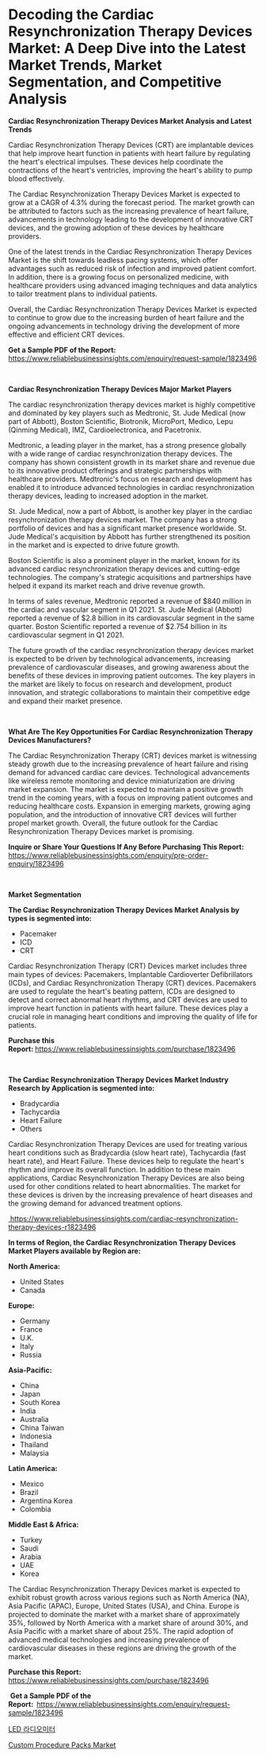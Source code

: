 <p><h1>Decoding the Cardiac Resynchronization Therapy Devices Market: A Deep Dive into the Latest Market Trends, Market Segmentation, and Competitive Analysis</h1></p><p><strong>Cardiac Resynchronization Therapy Devices Market Analysis and Latest Trends</strong></p>
<p><p>Cardiac Resynchronization Therapy Devices (CRT) are implantable devices that help improve heart function in patients with heart failure by regulating the heart's electrical impulses. These devices help coordinate the contractions of the heart's ventricles, improving the heart's ability to pump blood effectively.</p><p>The Cardiac Resynchronization Therapy Devices Market is expected to grow at a CAGR of 4.3% during the forecast period. The market growth can be attributed to factors such as the increasing prevalence of heart failure, advancements in technology leading to the development of innovative CRT devices, and the growing adoption of these devices by healthcare providers.</p><p>One of the latest trends in the Cardiac Resynchronization Therapy Devices Market is the shift towards leadless pacing systems, which offer advantages such as reduced risk of infection and improved patient comfort. In addition, there is a growing focus on personalized medicine, with healthcare providers using advanced imaging techniques and data analytics to tailor treatment plans to individual patients.</p><p>Overall, the Cardiac Resynchronization Therapy Devices Market is expected to continue to grow due to the increasing burden of heart failure and the ongoing advancements in technology driving the development of more effective and efficient CRT devices.</p></p>
<p><strong>Get a Sample PDF of the Report:&nbsp;</strong> <a href="https://www.reliablebusinessinsights.com/enquiry/request-sample/1823496">https://www.reliablebusinessinsights.com/enquiry/request-sample/1823496</a></p>
<p>&nbsp;</p>
<p><strong>Cardiac Resynchronization Therapy Devices Major Market Players</strong></p>
<p><p>The cardiac resynchronization therapy devices market is highly competitive and dominated by key players such as Medtronic, St. Jude Medical (now part of Abbott), Boston Scientific, Biotronik, MicroPort, Medico, Lepu (Qinming Medical), IMZ, Cardioelectronica, and Pacetronix.</p><p>Medtronic, a leading player in the market, has a strong presence globally with a wide range of cardiac resynchronization therapy devices. The company has shown consistent growth in its market share and revenue due to its innovative product offerings and strategic partnerships with healthcare providers. Medtronic's focus on research and development has enabled it to introduce advanced technologies in cardiac resynchronization therapy devices, leading to increased adoption in the market.</p><p>St. Jude Medical, now a part of Abbott, is another key player in the cardiac resynchronization therapy devices market. The company has a strong portfolio of devices and has a significant market presence worldwide. St. Jude Medical's acquisition by Abbott has further strengthened its position in the market and is expected to drive future growth.</p><p>Boston Scientific is also a prominent player in the market, known for its advanced cardiac resynchronization therapy devices and cutting-edge technologies. The company's strategic acquisitions and partnerships have helped it expand its market reach and drive revenue growth.</p><p>In terms of sales revenue, Medtronic reported a revenue of $840 million in the cardiac and vascular segment in Q1 2021. St. Jude Medical (Abbott) reported a revenue of $2.8 billion in its cardiovascular segment in the same quarter. Boston Scientific reported a revenue of $2.754 billion in its cardiovascular segment in Q1 2021.</p><p>The future growth of the cardiac resynchronization therapy devices market is expected to be driven by technological advancements, increasing prevalence of cardiovascular diseases, and growing awareness about the benefits of these devices in improving patient outcomes. The key players in the market are likely to focus on research and development, product innovation, and strategic collaborations to maintain their competitive edge and expand their market presence.</p></p>
<p>&nbsp;</p>
<p><strong>What Are The Key Opportunities For Cardiac Resynchronization Therapy Devices Manufacturers?</strong></p>
<p><p>The Cardiac Resynchronization Therapy (CRT) devices market is witnessing steady growth due to the increasing prevalence of heart failure and rising demand for advanced cardiac care devices. Technological advancements like wireless remote monitoring and device miniaturization are driving market expansion. The market is expected to maintain a positive growth trend in the coming years, with a focus on improving patient outcomes and reducing healthcare costs. Expansion in emerging markets, growing aging population, and the introduction of innovative CRT devices will further propel market growth. Overall, the future outlook for the Cardiac Resynchronization Therapy Devices market is promising.</p></p>
<p><strong>Inquire or Share Your Questions If Any Before Purchasing This Report:</strong> <a href="https://www.reliablebusinessinsights.com/enquiry/pre-order-enquiry/1823496">https://www.reliablebusinessinsights.com/enquiry/pre-order-enquiry/1823496</a></p>
<p>&nbsp;</p>
<p><strong>Market Segmentation</strong></p>
<p><strong>The Cardiac Resynchronization Therapy Devices Market Analysis by types is segmented into:</strong></p>
<p><ul><li>Pacemaker</li><li>ICD</li><li>CRT</li></ul></p>
<p><p>Cardiac Resynchronization Therapy (CRT) Devices market includes three main types of devices: Pacemakers, Implantable Cardioverter Defibrillators (ICDs), and Cardiac Resynchronization Therapy (CRT) devices. Pacemakers are used to regulate the heart's beating pattern, ICDs are designed to detect and correct abnormal heart rhythms, and CRT devices are used to improve heart function in patients with heart failure. These devices play a crucial role in managing heart conditions and improving the quality of life for patients.</p></p>
<p><strong>Purchase this Report:&nbsp;</strong><a href="https://www.reliablebusinessinsights.com/purchase/1823496">https://www.reliablebusinessinsights.com/purchase/1823496</a></p>
<p>&nbsp;</p>
<p><strong>The Cardiac Resynchronization Therapy Devices Market Industry Research by Application is segmented into:</strong></p>
<p><ul><li>Bradycardia</li><li>Tachycardia</li><li>Heart Failure</li><li>Others</li></ul></p>
<p><p>Cardiac Resynchronization Therapy Devices are used for treating various heart conditions such as Bradycardia (slow heart rate), Tachycardia (fast heart rate), and Heart Failure. These devices help to regulate the heart's rhythm and improve its overall function. In addition to these main applications, Cardiac Resynchronization Therapy Devices are also being used for other conditions related to heart abnormalities. The market for these devices is driven by the increasing prevalence of heart diseases and the growing demand for advanced treatment options.</p></p>
<p><a href="https://www.reliablebusinessinsights.com/cardiac-resynchronization-therapy-devices-r1823496">&nbsp;https://www.reliablebusinessinsights.com/cardiac-resynchronization-therapy-devices-r1823496</a></p>
<p><strong>In terms of Region, the Cardiac Resynchronization Therapy Devices Market Players available by Region are:</strong></p>
<p>
    <p> <strong> North America: </strong>
        <ul>
            <li>United States</li>
            <li>Canada</li>
        </ul>
        </p> 
    <p> <strong> Europe: </strong>
        <ul>
            <li>Germany</li>
            <li>France</li>
            <li>U.K.</li>
            <li>Italy</li>
            <li>Russia</li>
        </ul>
        </p> 
    <p> <strong> Asia-Pacific: </strong>
        <ul>
            <li>China</li>
            <li>Japan</li>
            <li>South Korea</li>
            <li>India</li>
            <li>Australia</li>
            <li>China Taiwan</li>
            <li>Indonesia</li>
            <li>Thailand</li>
            <li>Malaysia</li>
        </ul>
        </p> 
    <p> <strong> Latin America: </strong>
        <ul>
            <li>Mexico</li>
            <li>Brazil</li>
            <li>Argentina Korea</li>
            <li>Colombia</li>
        </ul>
        </p> 
    <p> <strong> Middle East & Africa: </strong>
        <ul>
            <li>Turkey</li>
            <li>Saudi</li>
            <li>Arabia</li>
            <li>UAE</li>
            <li>Korea</li>
        </ul>
    </p>
    </p>
<p><p>The Cardiac Resynchronization Therapy Devices market is expected to exhibit robust growth across various regions such as North America (NA), Asia Pacific (APAC), Europe, United States (USA), and China. Europe is projected to dominate the market with a market share of approximately 35%, followed by North America with a market share of around 30%, and Asia Pacific with a market share of about 25%. The rapid adoption of advanced medical technologies and increasing prevalence of cardiovascular diseases in these regions are driving the growth of the market.</p></p>
<p><strong>Purchase this Report: </strong><a href="https://www.reliablebusinessinsights.com/purchase/1823496">https://www.reliablebusinessinsights.com/purchase/1823496</a></p>
<p>&nbsp;<strong>Get a Sample PDF of the Report:&nbsp;&nbsp;</strong><a href="https://www.reliablebusinessinsights.com/enquiry/request-sample/1823496">https://www.reliablebusinessinsights.com/enquiry/request-sample/1823496</a></p>
<p><strong></strong></p>
<p><p><a href="https://github.com/vdhdwjyp90142/Market-Research-Report-List-3/blob/main/710243674465.md">LED 라디오미터</a></p><p><a href="https://github.com/Paul14Anderson63/Market-Research-Report-List-5/blob/main/custom-procedure-packs-market.md">Custom Procedure Packs Market</a></p></p>